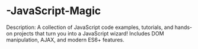 # -JavaScript-Magic
Description: A collection of JavaScript code examples, tutorials, and hands-on projects that turn you into a JavaScript wizard! Includes DOM manipulation, AJAX, and modern ES6+ features.
